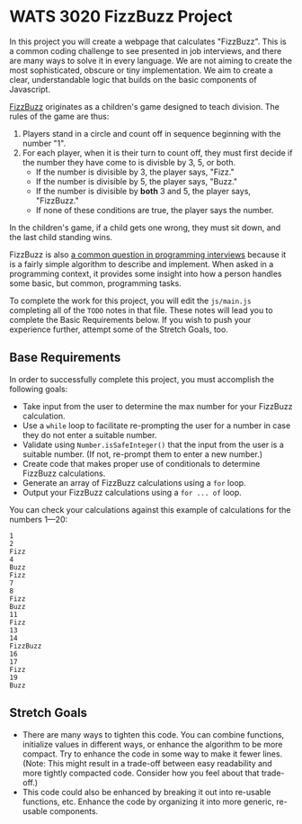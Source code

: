 # WATS 3020 FizzBuzz Project

In this project you will create a webpage that calculates "FizzBuzz". This is a common coding challenge to see presented in job interviews, and there are many ways to solve it in every language. We are not aiming to create the most sophisticated, obscure or tiny implementation. We aim to create a clear, understandable logic that builds on the basic components of Javascript.

[FizzBuzz](https://en.wikipedia.org/wiki/Fizz_buzz) originates as a children's game designed to teach division. The rules of the game are thus:

1. Players stand in a circle and count off in sequence beginning with the number "1".
2. For each player, when it is their turn to count off, they must first decide if the number they have come to
   is divisble by 3, 5, or both.
   * If the number is divisible by 3, the player says, "Fizz."
   * If the number is divisible by 5, the player says, "Buzz."
   * If the number is divisible by **both** 3 and 5, the player says, "FizzBuzz."
   * If none of these conditions are true, the player says the number.

In the children's game, if a child gets one wrong, they must sit down, and the last child standing wins.

FizzBuzz is also [a common question in programming interviews](https://en.wikipedia.org/wiki/Fizz_buzz#Programming_interviews) because it is a fairly simple algorithm to describe and implement. When asked in a programming context, it provides some insight into how a person handles some basic, but common, programming tasks.

To complete the work for this project, you will edit the `js/main.js` completing all of the `TODO` notes in that file. These notes will lead you to complete the Basic Requirements below. If you wish to push your experience further, attempt some of the Stretch Goals, too.

## Base Requirements

In order to successfully complete this project, you must accomplish the following goals:

* Take input from the user to determine the max number for your FizzBuzz calculation.
* Use a `while` loop to facilitate re-prompting the user for a number in case they do not enter a suitable number.
* Validate using `Number.isSafeInteger()` that the input from the user is a suitable number. (If not, re-prompt them to enter a new number.)
* Create code that makes proper use of conditionals to determine FizzBuzz calculations.
* Generate an array of FizzBuzz calculations using a `for` loop.
* Output your FizzBuzz calculations using a `for ... of` loop.

You can check your calculations against this example of calculations for the numbers 1&mdash;20:

```
1
2
Fizz
4
Buzz
Fizz
7
8
Fizz
Buzz
11
Fizz
13
14
FizzBuzz
16
17
Fizz
19
Buzz
```

## Stretch Goals

* There are many ways to tighten this code. You can combine functions, initialize values in different ways, or enhance the algorithm to be more compact. Try to enhance the code in some way to make it fewer lines. (Note: This might result in a trade-off between easy readability and more tightly compacted code. Consider how you feel about that trade-off.)
* This code could also be enhanced by breaking it out into re-usable functions, etc. Enhance the code by organizing it into more generic, re-usable components.
